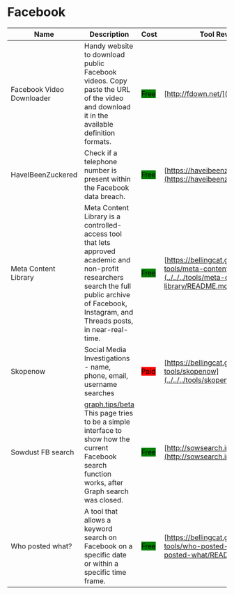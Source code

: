 # Facebook

| Name | Description | Cost | Tool Review and Guide |
| --- | --- | --- | --- |
| Facebook Video Downloader | Handy website to download public Facebook videos. Copy paste the URL of the video and download it in the available definition formats. | <mark style="background-color:green;">Free</mark> | [http://fdown.net/](http://fdown.net/) |
| HaveIBeenZuckered | Check if a telephone number is present within the Facebook data breach. | <mark style="background-color:green;">Free</mark> | [https://haveibeenzuckered.com/](https://haveibeenzuckered.com/) |
| Meta Content Library | Meta Content Library is a controlled-access tool that lets approved academic and non-profit researchers search the full public archive of Facebook, Instagram, and Threads posts, in near-real-time. | <mark style="background-color:green;">Free</mark> | [https://bellingcat.gitbook.io/toolkit/more/all-tools/meta-content-library](../../../tools/meta-content-library/README.md) |
| Skopenow | Social Media Investigations - name, phone, email, username searches | <mark style="background-color:red;">Paid</mark> | [https://bellingcat.gitbook.io/toolkit/more/all-tools/skopenow](../../../tools/skopenow/README.md) |
| Sowdust FB search | [graph.tips/beta](http://graph.tips/beta) This page tries to be a simple interface to show how the current Facebook search function works, after Graph search was closed. | <mark style="background-color:green;">Free</mark> | [http://sowsearch.info](http://sowsearch.info) |
| Who posted what? | A tool that allows a keyword search on Facebook on a specific date or within a specific time frame. | <mark style="background-color:green;">Free</mark> | [https://bellingcat.gitbook.io/toolkit/more/all-tools/who-posted-what](../../../tools/who-posted-what/README.md) |